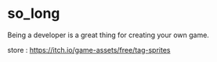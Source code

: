 # so_long
Being a developer is a great thing for creating your own game.

store : https://itch.io/game-assets/free/tag-sprites
